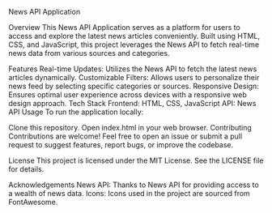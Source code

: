News API Application

Overview
This News API Application serves as a platform for users to access and explore the latest news articles conveniently. Built using HTML, CSS, and JavaScript, this project leverages the News API to fetch real-time news data from various sources and categories.

Features
Real-time Updates: Utilizes the News API to fetch the latest news articles dynamically.
Customizable Filters: Allows users to personalize their news feed by selecting specific categories or sources.
Responsive Design: Ensures optimal user experience across devices with a responsive web design approach.
Tech Stack
Frontend: HTML, CSS, JavaScript
API: News API
Usage
To run the application locally:

Clone this repository.
Open index.html in your web browser.
Contributing
Contributions are welcome! Feel free to open an issue or submit a pull request to suggest features, report bugs, or improve the codebase.

License
This project is licensed under the MIT License. See the LICENSE file for details.

Acknowledgements
News API: Thanks to News API for providing access to a wealth of news data.
Icons: Icons used in the project are sourced from FontAwesome.
